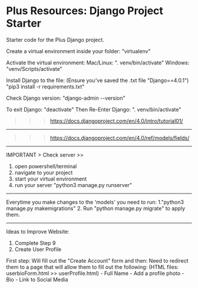 # Plus Resources: Django Project Starter

Starter code for the Plus Django project.

Create a virtual environment inside your folder:
"virtualenv"

Activate the virtual environment:
Mac/Linux: ". venv/bin/activate"
Windows: "venv/Scripts/activate"

Install Django to the file:
(Ensure you've saved the .txt file "Django==4.0.1")
"pip3 install -r requirements.txt"

Check Django version:
"django-admin --version"

To exit Django:
"deactivate"
Then Re-Enter Django:
". venv/bin/activate"

> > > https://docs.djangoproject.com/en/4.0/intro/tutorial01/

---

> > > https://docs.djangoproject.com/en/4.0/ref/models/fields/

---

IMPORTANT > Check server >>

1. open powershell/terminal
2. navigate to your project
3. start your virtual environment
4. run your server "python3 manage.py runserver"

---

Everytime you make changes to the 'models' you need to run:
1."python3 manage.py makemigrations"
2. Run "python manage.py migrate" to apply them.


--------------
Ideas to Improve Website:
1. Complete Step 9
2. Create User Profile

First step: Will fill out the "Create Account" form and then:
    Need to redirect them to a page that will allow them to fill out the following:
    (HTML files: userbioForm.html >> userProfile.html)
        - Full Name
        - Add a profile photo
        - Bio
        - Link to Social Media
